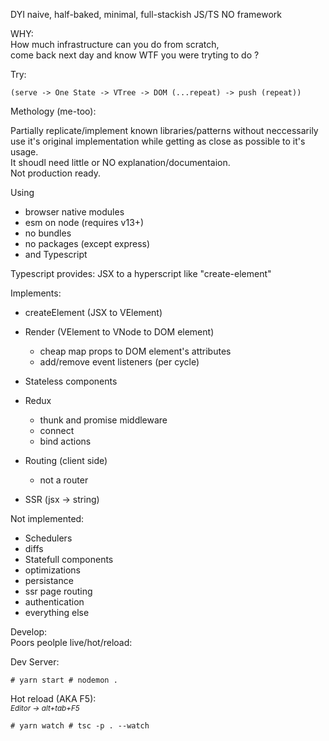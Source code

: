 DYI naive, half-baked, minimal, full-stackish JS/TS NO framework

WHY:  
How much infrastructure can you do from scratch,  
come back next day and know WTF you were tryting to do ?  

Try:

    (serve -> One State -> VTree -> DOM (...repeat) -> push (repeat))

Methology (me-too):  

Partially replicate/implement known libraries/patterns without neccessarily  use it's original implementation while getting as close as possible to it's usage.  
It shoudl need little or NO explanation/documentaion.  
Not production ready.  

Using  
- browser native modules 
- esm on node (requires v13+)
- no bundles
- no packages (except express)
- and Typescript

Typescript provides: JSX to a hyperscript like "create-element"

Implements:
- createElement (JSX to VElement)    
- Render (VElement to VNode to DOM element)
    - cheap map props to DOM element's attributes 
    - add/remove event listeners (per cycle)

- Stateless components
- Redux 
    - thunk and promise middleware
    - connect 
    - bind actions
- Routing (client side)
    - not a router
- SSR (jsx -> string)

Not implemented:  
- Schedulers  
- diffs  
- Statefull components
- optimizations
- persistance
- ssr page routing
- authentication
- everything else

Develop:  
Poors peolple live/hot/reload:

Dev Server:  

    # yarn start # nodemon .

Hot reload (AKA F5):  
<small><i>Editor -> alt+tab+F5</i></small>

    # yarn watch # tsc -p . --watch
